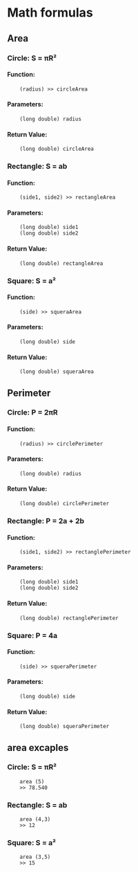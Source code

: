 # Math formulas

## Area

### Circle: S = πR² 

#### Function: 
        (radius) >> circleArea

#### Parameters: 
        (long double) radius

#### Return Value: 
        (long double) circleArea

### Rectangle: S = ab

#### Function: 
        (side1, side2) >> rectangleArea

#### Parameters: 
        (long double) side1 
        (long double) side2 

#### Return Value: 
        (long double) rectangleArea 

### Square: S = a²

#### Function: 
        (side) >> squeraArea

#### Parameters: 
        (long double) side

#### Return Value: 
        (long double) squeraArea 

## Perimeter

### Circle: P = 2πR

#### Function:
        (radius) >> circlePerimeter

#### Parameters: 
        (long double) radius

#### Return Value: 
        (long double) circlePerimeter 

### Rectangle: P = 2a + 2b

#### Function:
        (side1, side2) >> rectanglePerimeter

#### Parameters: 
        (long double) side1
        (long double) side2 

#### Return Value:
        (long double) rectanglePerimeter 

### Square: P = 4a

#### Function:
        (side) >> squeraPerimeter

#### Parameters: 
        (long double) side

#### Return Value: 
        (long double) squeraPerimeter

## area excaples 

### Circle: S = πR²
        area (5)
        >> 78.540
### Rectangle: S = ab
        area (4,3)
        >> 12
### Square: S = a²
        area (3,5)
        >> 15

 
